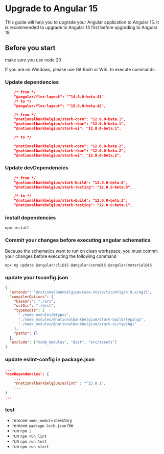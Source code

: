 # Upgrade to Angular 15

This guide will help you to upgrade your Angular application to Angular 15. It is recommended to upgrade to Angular 14 first before upgrading to Angular 15.

## Before you start

make sure you use node 20

If you are on Windows, please use Git Bash or WSL to execute commands.

### Update dependencies

```json
	/* from */
	"@angular/flex-layout": "^14.0.0-beta.41"
	/* to */
	"@angular/flex-layout": "^15.0.0-beta.42",

	/* from */
	"@nationalbankbelgium/stark-core": "12.0.0-beta.1",
	"@nationalbankbelgium/stark-rbac": "12.0.0-beta.1",
	"@nationalbankbelgium/stark-ui": "12.0.0-beta.1",

	/* to */

	"@nationalbankbelgium/stark-core": "12.0.0-beta.2",
	"@nationalbankbelgium/stark-rbac": "12.0.0-beta.2",
	"@nationalbankbelgium/stark-ui": "12.0.0-beta.2",
```

### Update devDependencies

```json
	/* from */
	"@nationalbankbelgium/stark-build": "12.0.0-beta.0",
	"@nationalbankbelgium/stark-testing": "12.0.0-beta.0",

	/* to */
	"@nationalbankbelgium/stark-build": "12.0.0-beta.1",
	"@nationalbankbelgium/stark-testing": "12.0.0-beta.1",
```

### install dependencies

```shell
npm install
```

### Commit your changes before executing angular schematics

Because the schematics want to run on clean workspace, you must commit your changes before executing the following command

```shell
npx ng update @angular/cli@15 @angular/core@15 @angular/material@15
```

### update your tsconfig.json

```json
{
  "extends": "@nationalbankbelgium/code-style/tsconfig/4.9.x/ng15",
  "compilerOptions": {
    "baseUrl": "./src",
    "outDir": "./dist",
    "typeRoots": [
      "./node_modules/@types",
      "./node_modules/@nationalbankbelgium/stark-build/typings",
      "./node_modules/@nationalbankbelgium/stark-ui/typings"
    ],
    "paths": {}
  },
  "exclude": ["node_modules", "dist", "src/assets"]
}
```

### update eslint-config in package.json

```json
...
"devDependencies": {
	...
	"@nationalbankbelgium/eslint" : "^15.0.1",
	...
}
...
```

### test

- remove `node_module` directory
- remove `package-lock.json` file
- run `npm i`
- run `npm run lint`
- run `npm run test`
- run `npm run start`

